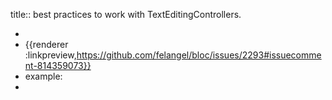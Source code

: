title:: best practices to work with TextEditingControllers.

-
- {{renderer :linkpreview,https://github.com/felangel/bloc/issues/2293#issuecomment-814359073}}
- example:
-